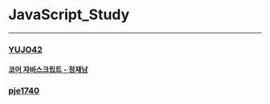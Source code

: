 # JavaScript_Study
___
### [YUJO42](https://github.com/YUJO42)
#### [코어 자바스크립트 - 정재남](https://github.com/YUJO42/JavaScript_Study/tree/master/Core_JavaScript)

### [pje1740](https://github.com/pje1740)
